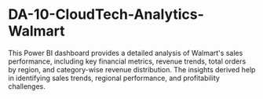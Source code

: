 # DA-10-CloudTech-Analytics-Walmart
This Power BI dashboard provides a detailed analysis of Walmart's sales performance, including key financial metrics, revenue trends, total orders by region, and category-wise revenue distribution. The insights derived help in identifying sales trends, regional performance, and profitability challenges.

